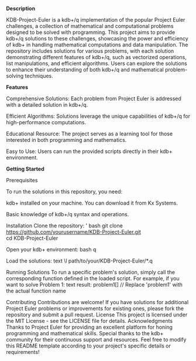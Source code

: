 **Description**


KDB-Project-Euler is a kdb+/q implementation of the popular Project Euler challenges, a collection of mathematical and computational problems designed to be solved with programming. This project aims to provide kdb+/q solutions to these challenges, showcasing the power and efficiency of kdb+ in handling mathematical computations and data manipulation.
The repository includes solutions for various problems, with each solution demonstrating different features of kdb+/q, such as vectorized operations, list manipulations, and efficient algorithms. Users can explore the solutions to enhance their understanding of both kdb+/q and mathematical problem-solving techniques.


**Features**

Comprehensive Solutions: Each problem from Project Euler is addressed with a detailed solution in kdb+/q.

Efficient Algorithms: Solutions leverage the unique capabilities of kdb+/q for high-performance computations.

Educational Resource: The project serves as a learning tool for those interested in both programming and mathematics.

Easy to Use: Users can run the provided scripts directly in their kdb+ environment.

**Getting Started**


Prerequisites

To run the solutions in this repository, you need:

kdb+ installed on your machine. You can download it from Kx Systems.

Basic knowledge of kdb+/q syntax and operations.

Installation
Clone the repository:
'
 bash
   git clone https://github.com/yourusername/KDB-Project-Euler.git  
   cd KDB-Project-Euler

Open your kdb+ environment:
bash
q

Load the solutions:
text
\l path/to/your/KDB-Project-Euler/*.q

Running Solutions
To run a specific problem's solution, simply call the corresponding function defined in the loaded script. For example, if you want to solve Problem 1:
text
result: problem1[]  // Replace 'problem1' with the actual function name

Contributing
Contributions are welcome! If you have solutions for additional Project Euler problems or improvements for existing ones, please fork the repository and submit a pull request.
License
This project is licensed under the MIT License - see the LICENSE file for details.
Acknowledgments
Thanks to Project Euler for providing an excellent platform for honing programming and mathematical skills.
Special thanks to the kdb+ community for their continuous support and resources.
Feel free to modify this README template according to your project's specific details or requirements!
